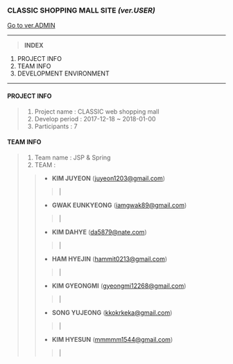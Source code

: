 ### CLASSIC SHOPPING MALL SITE *(ver.USER)*
[Go to ver.ADMIN](https://github.com/juuuu6/classic_admin.git)
***

> __INDEX__
1. PROJECT INFO
2. TEAM INFO
3. DEVELOPMENT ENVIRONMENT

***

#### PROJECT INFO
> 1. Project name : CLASSIC web shopping mall
> 2. Develop period : 2017-12-18 ~ 2018-01-00
> 3. Participants : 7

#### TEAM INFO
> 1. Team name : JSP & Spring
> 2. TEAM :
>> - __KIM JUYEON__ (juyeon1203@gmail.com)
>>> |
>> - __GWAK EUNKYEONG__ (iamgwak89@gmail.com)
>>> |
>> - __KIM DAHYE__ (da5879@nate.com)
>>> |
>> - __HAM HYEJIN__ (hammit0213@gmail.com)
>>> |
>> - __KIM GYEONGMI__ (gyeongmi12268@gmail.com)
>>> |
>> - __SONG YUJEONG__ (kkokrkeka@gmail.com)
>>> |
>> - __KIM HYESUN__ (mmmmm1544@gmail.com)
>>> |




